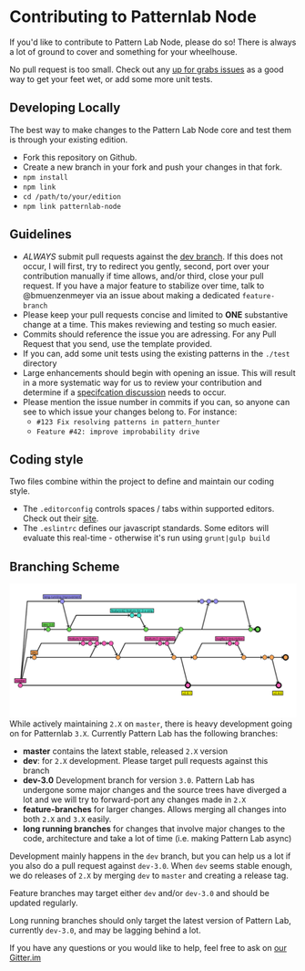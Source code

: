 Contributing to Patternlab Node
===============================

If you'd like to contribute to Pattern Lab Node, please do so! There is always a lot of ground to cover and something for your wheelhouse.

No pull request is too small. Check out any [up for grabs issues](https://github.com/pattern-lab/patternlab-node/labels/up%20for%20grabs) as a good way to get your feet wet, or add some more unit tests.

## Developing Locally

The best way to make changes to the Pattern Lab Node core and test them is through your existing edition.

* Fork this repository on Github.
* Create a new branch in your fork and push your changes in that fork.
* `npm install`
* `npm link`
* `cd /path/to/your/edition`
* `npm link patternlab-node`


Guidelines
----------

* _ALWAYS_ submit pull requests against the [dev branch](https://github.com/pattern-lab/patternlab-node/tree/dev). If this does not occur, I will first, try to redirect you gently, second, port over your contribution manually if time allows, and/or third, close your pull request. If you have a major feature to stabilize over time, talk to @bmuenzenmeyer via an issue about making a dedicated `feature-branch`
* Please keep your pull requests concise and limited to **ONE** substantive change at a time. This makes reviewing and testing so much easier.
* Commits should reference the issue you are adressing. For any Pull Request that you send, use the template provided.
* If you can, add some unit tests using the existing patterns in the `./test` directory
* Large enhancements should begin with opening an issue. This will result in a more systematic way for us to review your contribution and determine if a [specifcation discussion](https://github.com/pattern-lab/the-spec/issues) needs to occur.
* Please mention the issue number in commits if you can, so anyone can see to which issue your changes belong to. For instance:
	-	`#123 Fix resolving patterns in pattern_hunter`
	-	`Feature #42: improve improbability drive`

Coding style
------------

Two files combine within the project to define and maintain our coding style.

-	The `.editorconfig` controls spaces / tabs within supported editors. Check out their [site](http://editorconfig.org/).
-	The `.eslintrc` defines our javascript standards. Some editors will evaluate this real-time - otherwise it's run using `grunt|gulp build`

Branching Scheme
----------------

![alt text](branching-scheme.png) While actively maintaining `2.X` on `master`, there is heavy development going on for Patternlab `3.X`. Currently Pattern Lab has the following branches:

-	**master** contains the latext stable, released `2.X` version</dd>
-	**dev**: for `2.X` development. Please target pull requests against this branch
-	**dev-3.0** Development branch for version `3.0`. Pattern Lab has undergone some major changes and the source trees have diverged a lot and we will try to forward-port any changes made in `2.X`
-	**feature-branches** for larger changes. Allows merging all changes into both `2.X` and `3.X` easily.
-	**long running branches** for changes that involve major changes to the code, architecture and take a lot of time (i.e. making Pattern Lab async)

Development mainly happens in the `dev` branch, but you can help us a lot if you also do a pull request against `dev-3.0`. When `dev` seems stable enough, we do releases of `2.X` by merging `dev` to `master` and creating a release tag.

Feature branches may target either `dev` and/or `dev-3.0` and should be updated regularly.

Long running branches should only target the latest version of Pattern Lab, currently `dev-3.0`, and may be lagging behind a lot.

If you have any questions or you would like to help, feel free to ask on [our Gitter.im](https://gitter.im/pattern-lab/node-team)
